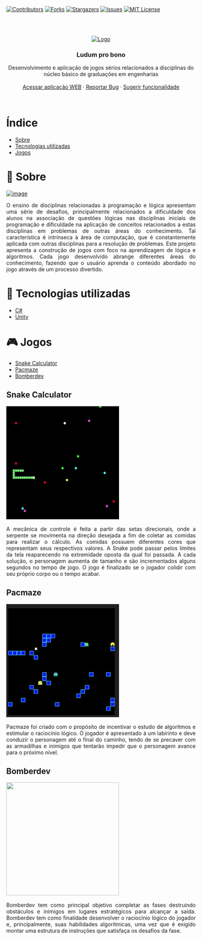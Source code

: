 [contributors-shield]: https://img.shields.io/github/contributors/ludum-pro-bono/ludum-pro-bono-games.svg?style=for-the-badge
[contributors-url]: https://github.com/ludum-pro-bono/ludum-pro-bono-games/graphs/contributors
[forks-shield]: https://img.shields.io/github/forks/ludum-pro-bono/ludum-pro-bono-games.svg?style=for-the-badge
[forks-url]: https://github.com/ludum-pro-bono/ludum-pro-bono-games/network/members
[stars-shield]: https://img.shields.io/github/stars/ludum-pro-bono/ludum-pro-bono-games.svg?style=for-the-badge
[stars-url]: https://github.com/ludum-pro-bono/ludum-pro-bono-games/stargazers
[issues-shield]: https://img.shields.io/github/issues/ludum-pro-bono/ludum-pro-bono-games.svg?style=for-the-badge
[issues-url]: https://github.com/ludum-pro-bono/ludum-pro-bono-games/issues
[license-shield]: https://img.shields.io/github/license/ludum-pro-bono/ludum-pro-bono-games.svg?style=for-the-badge
[license-url]: https://github.com/ludum-pro-bono/ludum-pro-bono-games/blob/master/LICENSE.txt
[linkedin-shield]: https://img.shields.io/badge/-LinkedIn-black.svg?style=for-the-badge&logo=linkedin&colorB=555

[![Contributors][contributors-shield]][contributors-url]
[![Forks][forks-shield]][forks-url]
[![Stargazers][stars-shield]][stars-url]
[![Issues][issues-shield]][issues-url]
[![MIT License][license-shield]][license-url]

<br/>
<br/>

<p align="center">
  <a href="https://github.com/ludum-pro-bono/ludum-pro-bono-games">
    <img src="https://avatars.githubusercontent.com/u/65375446?s=200&v=4" alt="Logo" width="150" height="150">
  </a>

  <h3 align="center">Ludum pro bono</h3>

  <p align="center">
    Desenvolvimento e aplicação de jogos sérios relacionados a disciplinas do núcleo básico de graduações em engenharias
    <br />
    <br />
    <a href="https://ludum-pro-bono.github.io/ludum-pro-bono-frontend/menu/index.html">Acessar aplicação WEB</a>
    ·
    <a href="https://github.com/ludum-pro-bono/ludum-pro-bono-games/issues">Reportar Bug</a>
    ·
    <a href="https://github.com/ludum-pro-bono/ludum-pro-bono-games/issues">Sugerir funcionalidade</a>
  </p>
</p>

<br>

# Índice
- [Sobre](#-🔖-sobre)
- [Tecnologias utilizadas](#-🚀-tecnologias-utilizadas)
- [Jogos](#-🎮-jogos)

# 🔖 Sobre
[![image](public/menu.gif)](https://ludum-pro-bono.github.io/ludum-pro-bono-frontend/menu/index.html)
<p style='text-align: justify;'>
    O ensino de disciplinas relacionadas à programação e lógica apresentam uma série de desafios, principalmente relacionados a dificuldade dos alunos na associação de questões lógicas nas disciplinas iniciais de programação e dificuldade na aplicação de conceitos relacionados a estas disciplinas em problemas de outras áreas do conhecimento. Tal característica é intrínseca à área de computação, que é constantemente aplicada com outras disciplinas para a resolução de problemas. Este projeto apresenta a construção de jogos com foco na aprendizagem de lógica e algoritmos. Cada jogo desenvolvido abrange diferentes áreas do conhecimento, fazendo que o usuário aprenda o conteúdo abordado no jogo através de um processo divertido.
</p>

# 🚀 Tecnologias utilizadas

- [C#](https://docs.microsoft.com/pt-br/dotnet/csharp/)
- [Unity](https://unity.com/)

# 🎮 Jogos

- [Snake Calculator](#-snake-calculator)
- [Pacmaze](#-pacmaze)
- [Bomberdev](#-bomberdev)

## Snake Calculator
<img src="public/snake.gif" width="300" height="300"/>
<p style='text-align: justify;'>
A mecânica de controle é feita a partir das setas direcionais, onde a serpente se movimenta na direção desejada a fim de coletar as comidas para realizar o cálculo. As comidas possuem diferentes cores que representam seus respectivos valores. A Snake pode passar pelos limites da tela reaparecendo na extremidade oposta da qual foi passada. A cada solução, o personagem aumenta de tamanho e são incrementados alguns segundos no tempo de jogo. O jogo é finalizado se o jogador colidir com seu próprio corpo ou o tempo acabar.
</p>


## Pacmaze
<img src="public/pacmaze.gif" width="300" height="300"/>
<p style='text-align: justify;'>
Pacmaze foi criado com o propósito de incentivar o estudo de algoritmos e estimular o raciocínio lógico. O jogador é apresentado à um labirinto e deve conduzir o personagem até o final do caminho, tendo de se precaver com as armadilhas e inimigos que tentarão impedir que o personagem avance para o próximo nível. 
</p>


## Bomberdev
<img src="public/bomberdev.gif" width="300" height="300"/>
<p style='text-align: justify;'>
Bomberdev tem como principal objetivo completar as fases destruindo obstáculos e inimigos em lugares estratégicos para alcançar a saída. Bomberdev tem como finalidade desenvolver o raciocínio lógico do jogador e, principalmente, suas habilidades algorítmicas, uma vez que é exigido montar uma estrutura de instruções que satisfaça os desafios da fase. 
</p>